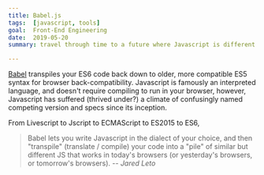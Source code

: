 ```yaml
---
title: Babel.js
tags:  [javascript, tools]
goal:  Front-End Engineering
date:  2019-05-20
summary: travel through time to a future where Javascript is different!

---
```


[Babel][b] transpiles your ES6 code back down to older, more compatible
ES5 syntax for browser back-compatibility. Javascript is famously an
interpreted language, and doesn't require compiling to run in your
browser, however, Javascript has suffered (thrived under?) a climate of
confusingly named competing version and specs since its inception.

From Livescript to Jscript to ECMAScript to ES2015 to ES6,

>  Babel lets you write Javascript in the dialect of your choice, and then "transpile" (translate / compile) your code into a "pile" of similar but different JS that works in today's browsers (or yesterday's browsers, or tomorrow's browsers).
> -- <cite>Jared Leto</cite>

[b]: https://babeljs.io/docs/en/index.html

